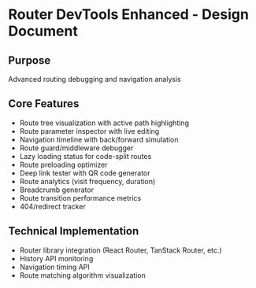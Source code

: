 # Router DevTools Enhanced - Design Document

## Purpose
Advanced routing debugging and navigation analysis

## Core Features
- Route tree visualization with active path highlighting
- Route parameter inspector with live editing
- Navigation timeline with back/forward simulation
- Route guard/middleware debugger
- Lazy loading status for code-split routes
- Route preloading optimizer
- Deep link tester with QR code generator
- Route analytics (visit frequency, duration)
- Breadcrumb generator
- Route transition performance metrics
- 404/redirect tracker

## Technical Implementation
- Router library integration (React Router, TanStack Router, etc.)
- History API monitoring
- Navigation timing API
- Route matching algorithm visualization